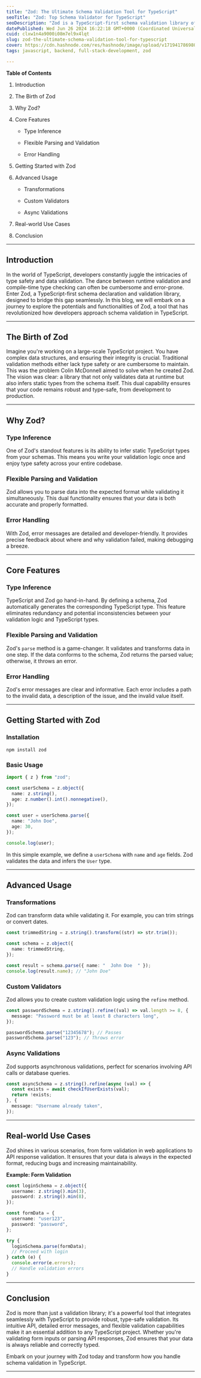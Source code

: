 ```yaml
---
title: "Zod: The Ultimate Schema Validation Tool for TypeScript"
seoTitle: "Zod: Top Schema Validator for TypeScript"
seoDescription: "Zod is a TypeScript-first schema validation library offering type inference, flexible parsing, and detailed error handling for robust codebases"
datePublished: Wed Jun 26 2024 16:22:18 GMT+0000 (Coordinated Universal Time)
cuid: clxw1n4a9000i08m7el9x4lqt
slug: zod-the-ultimate-schema-validation-tool-for-typescript
cover: https://cdn.hashnode.com/res/hashnode/image/upload/v1719417869807/de1cc771-10ec-45c6-841f-a1e9d6495ee0.png
tags: javascript, backend, full-stack-development, zod

---
```


**Table of Contents**

1. Introduction
    
2. The Birth of Zod
    
3. Why Zod?
    
4. Core Features
    
    * Type Inference
        
    * Flexible Parsing and Validation
        
    * Error Handling
        
5. Getting Started with Zod
    
6. Advanced Usage
    
    * Transformations
        
    * Custom Validators
        
    * Async Validations
        
7. Real-world Use Cases
    
8. Conclusion
    

---

## Introduction

In the world of TypeScript, developers constantly juggle the intricacies of type safety and data validation. The dance between runtime validation and compile-time type checking can often be cumbersome and error-prone. Enter Zod, a TypeScript-first schema declaration and validation library, designed to bridge this gap seamlessly. In this blog, we will embark on a journey to explore the potentials and functionalities of Zod, a tool that has revolutionized how developers approach schema validation in TypeScript.

---

## The Birth of Zod

Imagine you're working on a large-scale TypeScript project. You have complex data structures, and ensuring their integrity is crucial. Traditional validation methods either lack type safety or are cumbersome to maintain. This was the problem Colin McDonnell aimed to solve when he created Zod. The vision was clear: a library that not only validates data at runtime but also infers static types from the schema itself. This dual capability ensures that your code remains robust and type-safe, from development to production.

---

## Why Zod?

### Type Inference

One of Zod's standout features is its ability to infer static TypeScript types from your schemas. This means you write your validation logic once and enjoy type safety across your entire codebase.

### Flexible Parsing and Validation

Zod allows you to parse data into the expected format while validating it simultaneously. This dual functionality ensures that your data is both accurate and properly formatted.

### Error Handling

With Zod, error messages are detailed and developer-friendly. It provides precise feedback about where and why validation failed, making debugging a breeze.

---

## Core Features

### Type Inference

TypeScript and Zod go hand-in-hand. By defining a schema, Zod automatically generates the corresponding TypeScript type. This feature eliminates redundancy and potential inconsistencies between your validation logic and TypeScript types.

### Flexible Parsing and Validation

Zod's `parse` method is a game-changer. It validates and transforms data in one step. If the data conforms to the schema, Zod returns the parsed value; otherwise, it throws an error.

### Error Handling

Zod's error messages are clear and informative. Each error includes a path to the invalid data, a description of the issue, and the invalid value itself.

---

## Getting Started with Zod

### Installation

```plaintext
npm install zod
```

### Basic Usage

```typescript
import { z } from "zod";

const userSchema = z.object({
  name: z.string(),
  age: z.number().int().nonnegative(),
});

const user = userSchema.parse({
  name: "John Doe",
  age: 30,
});

console.log(user);
```

In this simple example, we define a `userSchema` with `name` and `age` fields. Zod validates the data and infers the `User` type.

---

## Advanced Usage

### Transformations

Zod can transform data while validating it. For example, you can trim strings or convert dates.

```typescript
const trimmedString = z.string().transform((str) => str.trim());

const schema = z.object({
  name: trimmedString,
});

const result = schema.parse({ name: "  John Doe  " });
console.log(result.name); // "John Doe"
```

### Custom Validators

Zod allows you to create custom validation logic using the `refine` method.

```typescript
const passwordSchema = z.string().refine((val) => val.length >= 8, {
  message: "Password must be at least 8 characters long",
});

passwordSchema.parse("12345678"); // Passes
passwordSchema.parse("123"); // Throws error
```

### Async Validations

Zod supports asynchronous validations, perfect for scenarios involving API calls or database queries.

```typescript
const asyncSchema = z.string().refine(async (val) => {
  const exists = await checkIfUserExists(val);
  return !exists;
}, {
  message: "Username already taken",
});
```

---

## Real-world Use Cases

Zod shines in various scenarios, from form validation in web applications to API response validation. It ensures that your data is always in the expected format, reducing bugs and increasing maintainability.

**Example: Form Validation**

```typescript
const loginSchema = z.object({
  username: z.string().min(3),
  password: z.string().min(8),
});

const formData = {
  username: "user123",
  password: "password",
};

try {
  loginSchema.parse(formData);
  // Proceed with login
} catch (e) {
  console.error(e.errors);
  // Handle validation errors
}
```

---

## Conclusion

Zod is more than just a validation library; it's a powerful tool that integrates seamlessly with TypeScript to provide robust, type-safe validation. Its intuitive API, detailed error messages, and flexible validation capabilities make it an essential addition to any TypeScript project. Whether you're validating form inputs or parsing API responses, Zod ensures that your data is always reliable and correctly typed.

Embark on your journey with Zod today and transform how you handle schema validation in TypeScript.

---